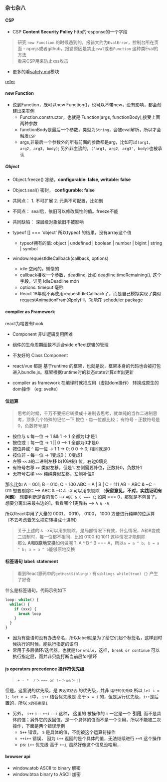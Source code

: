 ### 杂七杂八


#### CSP
- CSP **Content Security Policy** http的response的一个字段
> 研究 `new Function` 的时候遇到的，报错大约为`EvalError`，控制台所在页面 - npmjs或者github，报错原因是禁止`eval`或者`Function` 这种类Eval的方法  
> 看来CSP用来防止xss攻击
- 更多的看[safety.md](./safety.md)模块

[refer](https://www.imperva.com/learn/application-security/content-security-policy-csp-header)


#### new Function
- 说到Function，既可以new Function()，也可以不带new，没有影响，都会创建出来实例
  - Function.constructor，也就是 Function(args, functionBody),接受上面两种参数
  - functionBody是最后一个参数，类型为`String`，会被eval解析，所以才会触发`CSP`
  - args,非最后一个参数外的所有前面的参数都是arg，比如可以`(arg1, arg2, arg3, body)`; 另外非主流的，`('arg1, arg2, arg3', body)`也被承认



##### Object
- Object.freeze() 冻结，**configurable: false, writable: false**
- Object.seal() 密封， **configurable: false**
- 共同点： 1. 不可扩展 2. 元素不可配置，比如删
- 不同点： seal后，依旧可以修改属性的值。freeze不能
- 共同缺陷： 深层级对象依旧不被影响

- typeof [] === 'object' 所以typeof 的结果，没有array这个值
  - typeof拥有的值: object | undefined | boolean | number | bigint | string | symbol


- window.requestIdleCallback(callback, options)
  - idle 空闲的，懒惰的
  - callback接收一个参数，deadline, 比如 deadline.timeRemaining(), 这个字段，详见 IdleDeadline mdn
  - options: timeout 毫秒
  - React 18年就不再使用requestIdleCallback了，而是自己模拟实现了类似 requestAnimationFram的polyfill，功能在 scheduler package



#### compiler as Framework
react为啥要有hook
- Component 非UI逻辑复用困难
- 组件的生命周期函数不适合side effect逻辑的管理
- 不友好的 Class Component

- react/vue 都是 基于runtime 的框架，也就是说，框架本身的代码也会被打包进入bundle.js。框架根据runtime时的状态state计算diff出更新
- compiler as framework 在编译时就把应用（虚拟dom操作） 转换成原生的dom操作 （eg: svelte）


#### 位运算
> 思考的时候，千万不要把它转换成十进制去思考，就单纯的当作二进制思考，顶多几个特殊的记忆一下
> 按位 - 每一位都比较； 有符号 - 正数符号是0，负数符号是1
- 按位与 `&`  每一位 -> 1 && 1 -> 1 全都为1才是1
- 按位或 `|`  每一位 -> 1 || 0 --> 1  全都为0才是0
- 按位异或 `^` 每一位 -> 1 1 -> 0; 0 0 -> 0; 相同就是0
- 按位非 `~`  每一位 -> 1变成0； 0变成1
- 左移 `<<`  a的二进制左移 b(10进制) 位，右边0填充
- 有符号右移 `>>`  类似左移，但是1. 左侧需要补位，正数补0，负数补1
- 无符号右移 `>>>`  纯纯类似左移，左侧补位0

那么比如 A = 001; B = 010; C = 100
ABC = A | B | C  = 111
AB = ABC & ~C  = 011
想要剔除C --> ABC & ~C `& ~X` 可以用来剔除 （**保留意见，不对，实践证明有问题**）
想要判断是否包含C --> `ABC & C === C`; 如果 === 0，那就是不包含了。
想要分离出来最右边的1，看看哪个1更靠右 --> `A & -A`

所以React中用了大量的 0001， 0010， 0100， 1000 方便进行纯粹的位运算（不去考虑着怎么把它转换成十进制）

> 关于上述的 `& ~X`可以用来剔除，是局部情况下有效，什么情况，A和B变成二进制时，每一位都不相同，比如 0100 和 1011 这种情况才能剔除  
> 那么 **A和B原地交换**如何做呢？ A ^ B ^ B === A，所以`a = a ^ b; b = a ^ b; a = a ^ b`能够原地交换


#### 标签语句 label: statement
> 看到React源码中的`getHostSibling()` 有`siblings while(true) {}` 产生了好奇

什么是标签语句，代码示例如下
```js
loop: while() {
  while() {
    if (xxx) {
      break loop
    }
  }
}
```
- 因为有些语句没有办法命名，所以label就是为了给它们起个标签名，这样到时候执行的时候，能执行指定的语句
- 常用于多层循环/迭代器，也就是`for` `while`，这样，`break or continue` 可以执行指定层，而并非只能打断当前层for循环

#### js operators precedence 操作符优先级
> `+ - *  /` > `=== or !=` > `&&` > `||`

但是，这里说的优先级，是 `表达式结合` 的优先级，并非 `运行的优先级`
所以 `let i = 1; let x = i`中， `i++` 结合优先级是 高于 `x = i` 的，但是运行优先级，`i++`是后置的，所以 `x的答案是1`

- 另外， `i++` `i--` `++i` `--i` 这种， 这里的 被操作的 `i` 一定是一个 **引用**, 而不是具体的值；另外它的返回值，是一个具体的值而不是一个引用，所以不能被二次操作，下面是两个错误示例
  - `5++` 错误， `5` 是具体的值，不能被这个运算符操作
  - `++i++` 错误， 因为 `i++` 返回的是个具体的值，无法继续进行 `++5` 这个操作
  - ps: `i++` 优先级 高于 `++i`, 虽然好像这个信息没啥用...

#### browser api
- window.atob   ASCII to binary 解密
- window.btoa   binary to ASCII 加密